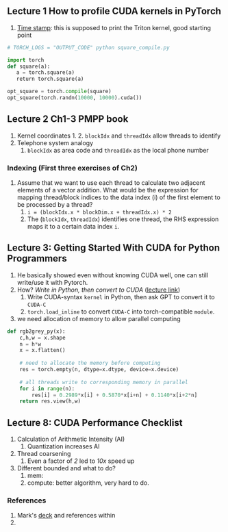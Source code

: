## Lecture 1 How to profile CUDA kernels in PyTorch
1. [Time stamp](https://youtu.be/LuhJEEJQgUM?list=TLPQMjcwODIwMjVEfZMeBMdhXQ&t=2203): this is supposed to print the Triton kernel, good starting point
```python
# TORCH_LOGS = "OUTPUT_CODE" python square_compile.py

import torch
def square(a):
   a = torch.square(a)
   return torch.square(a)

opt_square = torch.compile(square)
opt_square(torch.randn(10000, 10000).cuda())
```

## Lecture 2 Ch1-3 PMPP book
1. Kernel coordinates
	1. 
	2. `blockIdx` and `threadIdx` allow threads to identify 
2. Telephone system analogy
	1. `blockIdx` as area code and `threadIdx` as the local phone number

### Indexing (First three exercises of Ch2)
1. Assume that we want to use each thread to calculate two adjacent elements of a vector addition. What would be the expression for mapping thread/block indices to the data index (i) of the first element to be processed by a thread?
	1. `i = (blockIdx.x * blockDim.x + threadIdx.x) * 2`
	2. The (`blockIdx`, `threadIdx`) identifies one thread, the RHS expression maps it to a certain data index `i`.

## Lecture 3: Getting Started With CUDA for Python Programmers
1. He basically showed even without knowing CUDA well, one can still write/use it with Pytorch.
2. How? *Write in Python, then convert to CUDA* ([lecture link](https://youtu.be/4sgKnKbR-WE?list=TLPQMjcwODIwMjVEfZMeBMdhXQ))
	1. Write CUDA-syntax `kernel` in Python, then ask GPT to convert it to `CUDA-C`
	2. `torch.load_inline` to convert `CUDA-C` into torch-compatible `module`.
3. we need allocation of memory to allow parallel computing
```python
def rgb2grey_py(x):
	c,h,w = x.shape
	n = h*w
	x = x.flatten()
	
	# need to allocate the memory before computing
	res = torch.empty(n, dtype=x.dtype, device=x.device)
	
	# all threads write to corresponding memory in parallel
	for i in range(n):
		res[i] = 0.2989*x[i] + 0.5870*x[i+n] + 0.1140*x[i+2*n]
	return res.view(h,w)
```

## Lecture 8: CUDA Performance Checklist
1. Calculation of Arithmetic Intensity (AI)
	1. Quantization increases AI
2. Thread coarsening
	1. Even a factor of *2* led to *10x* speed up
3. Different bounded and what to do?
	1. mem:
	2. compute: better algorithm, very hard to do.
### References
1. Mark's [deck](https://docs.google.com/presentation/d/1cvVpf3ChFFiY4Kf25S4e4sPY6Y5uRUO-X-A4nJ7IhFE/edit?slide=id.p#slide=id.p) and references within
2. 